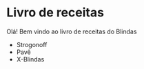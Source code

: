 # Livro de receitas

Olá! Bem vindo ao livro de receitas do Blindas

- Strogonoff
- Pavê
- X-Blindas
